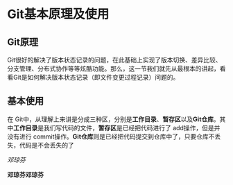 # Git基本原理及使用  

## Git原理    

Git很好的解决了版本状态记录的问题，在此基础上实现了版本切换、差异比较、分支管理、分布式协作等等炫酷功能。那么，这一节我们就先从最根本的讲起，看看Git是如何解决版本状态记录（即文件变更过程记录）问题的。    

## 基本使用

在 Git中，从理解上来讲是分成三种区，分别是**工作目录**、**暂存区**以及**Git仓库**。其中**工作目录**是我们写代码的文件，**暂存区**是已经把代码进行了 add操作，但是并没有进行 commit操作。**Git仓库**则是已经把代码提交到仓库中了，只要仓库不丢失，代码是不会丢失的了



*邓琼芬*       

**邓琼芬邓琼芬**    



